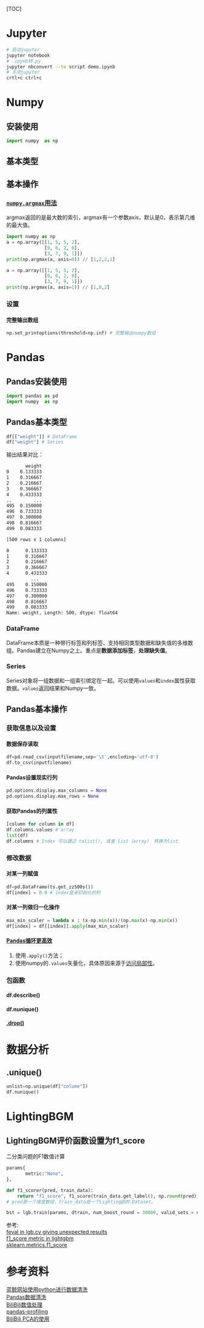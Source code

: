[TOC]

# Jupyter

 ```bash
# 启动jupyter
jupyter notebook
# .ipynb转.py
jupyter nbconvert --to script demo.ipynb
# 关闭jupyter
crtl+c ctrl+c
```

# Numpy

## 安装使用

``` python
import numpy  as np
```

## 基本类型

## 基本操作

### [```numpy.argmax```用法](https://www.cnblogs.com/touch-skyer/p/8509217.html)

argmax返回的是最大数的索引，argmax有一个参数axis，默认是0，表示第几维的最大值。

```python
import numpy as np
a = np.array([[1, 5, 5, 2],
              [9, 6, 2, 8],
              [3, 7, 9, 1]])
print(np.argmax(a, axis=0)) // [1,2,2,1]

a = np.array([[1, 5, 5, 2],
              [9, 6, 2, 8],
              [3, 7, 9, 1]])
print(np.argmax(a, axis=1)) // [1,0,2]
```

### 设置

#### 完整输出数组

```python
np.set_printoptions(threshold=np.inf) # 完整输出numpy数组
```

# Pandas

## Pandas安装使用

``` python
import pandas as pd
import numpy  as np
```

## Pandas基本类型

```python
df[["weight"]] # DataFrame
df["weight"] # Series
```

输出结果对比：

```bash
       weight
0    0.133333
1    0.316667
2    0.216667
3    0.366667
4    0.433333
..        ...
495  0.150000
496  0.733333
497  0.300000
498  0.816667
499  0.083333

[500 rows x 1 columns]

0      0.133333
1      0.316667
2      0.216667
3      0.366667
4      0.433333
         ...
495    0.150000
496    0.733333
497    0.300000
498    0.816667
499    0.083333
Name: weight, Length: 500, dtype: float64
```

### DataFrame

DataFrame本质是一种带行标签和列标签、支持相同类型数据和缺失值的多维数组。Pandas建立在Numpy之上。重点是**数据添加标签**，**处理缺失值**。

### Series

Series对象将一组数据和一组索引绑定在一起。可以使用```values```和```index```属性获取数据。```values```返回结果和Numpy一致。

## Pandas基本操作

### 获取信息以及设置

#### 数据保存读取

```py
df=pd.read_csv(inputfilename,sep='\t',encloding='utf-8')
df.to_csv(inputfilename)
```

#### Pandas设置现实行列

```py
pd.options.display.max_columns = None
pd.options.display.max_rows = None
```

#### 获取Pandas的列属性

```py
[column for column in df]
df.columns.values # array
list(df)
df.columns # Index 可以通过 tolist(), 或者 list（array） 转换为list
```

### 修改数据

#### 对某一列赋值

``` python
df=pd.DataFrame(ts.get_zz500s())
df[index] = 0.0 # index是未初始化的列
```

#### 对某一列做归一化操作

```python
max_min_scaler = lambda x : (x-np.min(x))/(np.max(x)-np.min(x))
df[index] = df[[index]].apply(max_min_scaler)
```

#### [Pandas循环更高效](https://towardsdatascience.com/how-to-make-your-pandas-loop-71-803-times-faster-805030df4f06)

1. 使用```.apply()```方法；
2. 使用numpy的```.values```矢量化，具体原因来源于[访问局部性](https://en.wikipedia.org/wiki/Locality_of_reference)。

### 包函数

#### df.describe()

#### df.nunique()

#### [.drop()](https://blog.csdn.net/nuaadot/article/details/78304642)

# 数据分析

## .unique()

```python
unlist=np.unique(df["colume"])
df.nunique()
```

# LightingBGM

## LightingBGM评价函数设置为f1_score

二分类问题的F1数值计算

```python
params{
       metric:"None",
},

def f1_scorer(pred, train_data):
    return "f1_score", f1_score(train_data.get_label(), np.round(pred), average="weighted"), True
# pred是一个维度数组，train_data是一个LightingBGM.Dataset。

bst = lgb.train(params, dtrain, num_boost_round = 30000, valid_sets = dvalid,verbose_eval = 400,early_stopping_rounds = 200, feval = f1_scorer )
```

参考:  
[feval in lgb.cv giving unexpected results](https://github.com/microsoft/LightGBM/issues/1483)  
[f1_score metric in lightgbm](https://stackoverflow.com/questions/50931168/f1-score-metric-in-lightgbm)  
[sklearn.metrics.f1_score](https://scikit-learn.org/stable/modules/generated/sklearn.metrics.f1_score.html)

# 参考资料

[蓝鲸网站使用python进行数据清洗](http://bluewhale.cc/2016-08-21/python-data-cleaning.html)  
[Pandas数据清洗](https://www.cnblogs.com/BoyceYang/p/8182053.html)  
[BiliBili数值处理](https://www.bilibili.com/video/av52783056/?p=3)  
[pandas-profiling](https://www.zhihu.com/question/24590883/answer/782584888)  
[BiliBili PCA的使用](https://www.bilibili.com/video/av28790123?from=search&seid=15676878223827506884)
